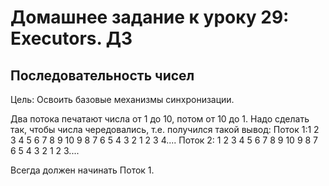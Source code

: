 # Домашнее задание к уроку 29: Executors. ДЗ

## Последовательность чисел

Цель: Освоить базовые механизмы синхронизации.

Два потока печатают числа от 1 до 10, потом от 10 до 1.
Надо сделать так, чтобы числа чередовались, т.е. получился такой вывод:
Поток 1:1  2  3  4  5  6  7  8  9  10    9  8  7   6  5  4  3   2  1  2   3  4....
Поток 2:  1  2  3  4  5  6  7  8  9    10  9  8  7  6   5   4  3   2  1  2   3....

Всегда должен начинать Поток 1.
